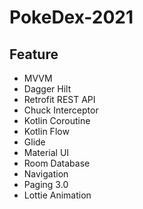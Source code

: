 # PokeDex-2021

## Feature
* MVVM
* Dagger Hilt
* Retrofit REST API
* Chuck Interceptor
* Kotlin Coroutine
* Kotlin Flow
* Glide
* Material UI
* Room Database
* Navigation
* Paging 3.0
* Lottie Animation

